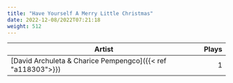 ```yaml
---
title: "Have Yourself A Merry Little Christmas"
date: 2022-12-08/2022T07:21:18
weight: 512
---
```




 Artist | Plays 
----- | -----:
[David Archuleta & Charice Pempengco]({{< ref "a118303">}}) | 1

